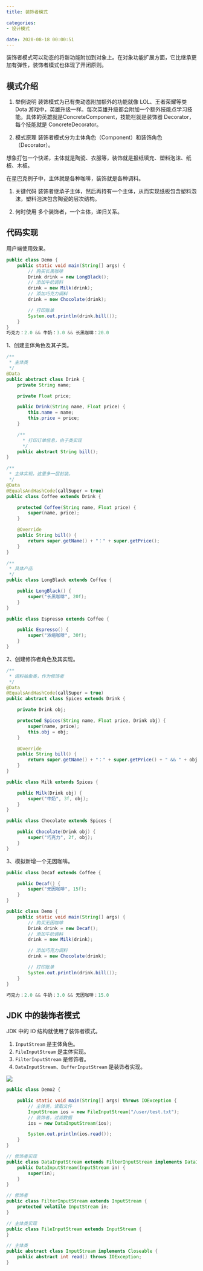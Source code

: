```yaml
---
title: 装饰者模式

categories:
- 设计模式

date: 2020-08-18 00:00:51
---
```

装饰者模式可以动态的将新功能附加到对象上。在对象功能扩展方面，它比继承更加有弹性，装饰者模式也体现了开闭原则。

## 模式介绍
1. 举例说明
  装饰模式为已有类动态附加额外的功能就像 LOL、王者荣耀等类 Dota 游戏中，英雄升级一样。每次英雄升级都会附加一个额外技能点学习技能。具体的英雄就是ConcreteComponent，技能栏就是装饰器 Decorator，每个技能就是 ConcreteDecorator。

1. 模式原理
  装饰者模式分为主体角色（Component）和装饰角色（Decorator）。

  想象打包一个快递，主体就是陶瓷、衣服等，装饰就是报纸填充、塑料泡沫、纸板、木板。

  在星巴克例子中，主体就是各种咖啡，装饰就是各种调料。

1. 关键代码
  装饰者继承子主体，然后再持有一个主体，从而实现纸板包含塑料泡沫，塑料泡沫包含陶瓷的层次结构。

1. 何时使用
  多个装饰者，一个主体，递归关系。

## 代码实现
用户端使用效果。
```java
public class Demo {
    public static void main(String[] args) {
        // 购买长黑咖啡
        Drink drink = new LongBlack();
        // 添加牛奶调料
        drink = new Milk(drink);
        // 添加巧克力调料
        drink = new Chocolate(drink);

        // 打印账单
        System.out.println(drink.bill());
    }
}
巧克力：2.0 && 牛奶：3.0 && 长黑咖啡：20.0
```

1、创建主体角色及其子类。

```java
/**
 * 主体类
 */
@Data
public abstract class Drink {
    private String name;

    private Float price;

    public Drink(String name, Float price) {
        this.name = name;
        this.price = price;
    }

    /**
      * 打印订单信息，由子类实现
      */
    public abstract String bill();
}

/**
 * 主体实现，这里多一层封装。
 */
@Data
@EqualsAndHashCode(callSuper = true)
public class Coffee extends Drink {

    protected Coffee(String name, Float price) {
        super(name, price);
    }

    @Override
    public String bill() {
        return super.getName() + "：" + super.getPrice();
    }
}

/**
 * 具体产品
 */
public class LongBlack extends Coffee {

    public LongBlack() {
        super("长黑咖啡", 20f);
    }
}

public class Espresso extends Coffee {

    public Espresso() {
        super("浓缩咖啡", 30f);
    }
}
```

2、创建修饰者角色及其实现。

```java
/**
 * 调料抽象类，作为修饰者
 */
@Data
@EqualsAndHashCode(callSuper = true)
public abstract class Spices extends Drink {

    private Drink obj;

    protected Spices(String name, Float price, Drink obj) {
        super(name, price);
        this.obj = obj;
    }

    @Override
    public String bill() {
        return super.getName() + "：" + super.getPrice() + " && " + obj.bill();
    }
}

public class Milk extends Spices {

    public Milk(Drink obj) {
        super("牛奶", 3f, obj);
    }
}

public class Chocolate extends Spices {

    public Chocolate(Drink obj) {
        super("巧克力", 2f, obj);
    }
}
```

3、模拟新增一个无因咖啡。

```java
public class Decaf extends Coffee {

    public Decaf() {
        super("无因咖啡", 15f);
    }
}

public class Demo {
    public static void main(String[] args) {
        // 购买无因咖啡
        Drink drink = new Decaf();
        // 添加牛奶调料
        drink = new Milk(drink);

        // 添加巧克力调料
        drink = new Chocolate(drink);

        // 打印账单
        System.out.println(drink.bill());
    }
}

巧克力：2.0 && 牛奶：3.0 && 无因咖啡：15.0
```

## JDK 中的装饰者模式

JDK 中的 IO 结构就使用了装饰者模式。
1. `InputStream` 是主体角色。
1. `FileInputStream` 是主体实现。
1. `FilterInputStream` 是修饰者。
1. `DataInputStream`、`BufferInputStream` 是装饰者实现。

![](https://ss1.bdstatic.com/70cFvXSh_Q1YnxGkpoWK1HF6hhy/it/u=152565344,2185255013&fm=15&gp=0.jpg)

```java
public class Demo2 {

    public static void main(String[] args) throws IOException {
        // 主体类，读取文件
        InputStream ios = new FileInputStream("/user/test.txt");
        // 装饰者，过滤数据
        ios = new DataInputStream(ios);

        System.out.println(ios.read());
    }
}

// 修饰者实现
public class DataInputStream extends FilterInputStream implements DataInput {
    public DataInputStream(InputStream in) {
        super(in);
    }
}

// 修饰者
public class FilterInputStream extends InputStream {
    protected volatile InputStream in;
}

// 主体类实现
public class FileInputStream extends InputStream {
}

// 主体类
public abstract class InputStream implements Closeable {
    public abstract int read() throws IOException;
}
```
